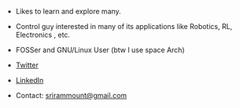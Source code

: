 - Likes to learn and explore many.

- Control guy interested in many of its applications like Robotics, RL, Electronics , etc.
- FOSSer and GNU/Linux User (btw I use space Arch)

- [Twitter](https://www.twitter.com/ramathuzen) 

- [LinkedIn](https://www.linkedin.com/in/annamalai-n-1684b31aa/)

- Contact: srirammount@gmail.com
<!--
**RaMathuZen/ramathuzen** is a ✨ _special_ ✨ repository because its `README.md` (this file) appears on your GitHub profile.

Here are some ideas to get you started:

- 🔭 I’m currently working on ...
- 🌱 I’m currently learning ...
- 👯 I’m looking to collaborate on ...
- 🤔 I’m looking for help with ...
- 💬 Ask me about ...
- 📫 How to reach me: ...
- 😄 Pronouns: ...
- ⚡ Fun fact: ...
-->
